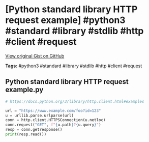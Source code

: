 # [Python standard library HTTP request example] #python3 #standard #library #stdlib #http #client #request

[View original Gist on GitHub](https://gist.github.com/Integralist/7cb06ccb8a06b774f0f65ae2dfe8cb65)

**Tags:** #python3 #standard #library #stdlib #http #client #request

## Python standard library HTTP request example.py

```python
# https://docs.python.org/3/library/http.client.html#examples

url = "https://www.example.com/foo?id=123"
u = urllib.parse.urlparse(url)
conn = http.client.HTTPSConnection(u.netloc)
conn.request("GET", f"{u.path}?{u.query}")
resp = conn.getresponse()
print(resp.read())

```

